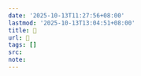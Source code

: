 ```yaml
---
date: '2025-10-13T11:27:56+08:00'
lastmod: '2025-10-13T13:04:51+08:00'
title: 󰚨
url: 󰚨
tags: []
src:
note:
---
```

